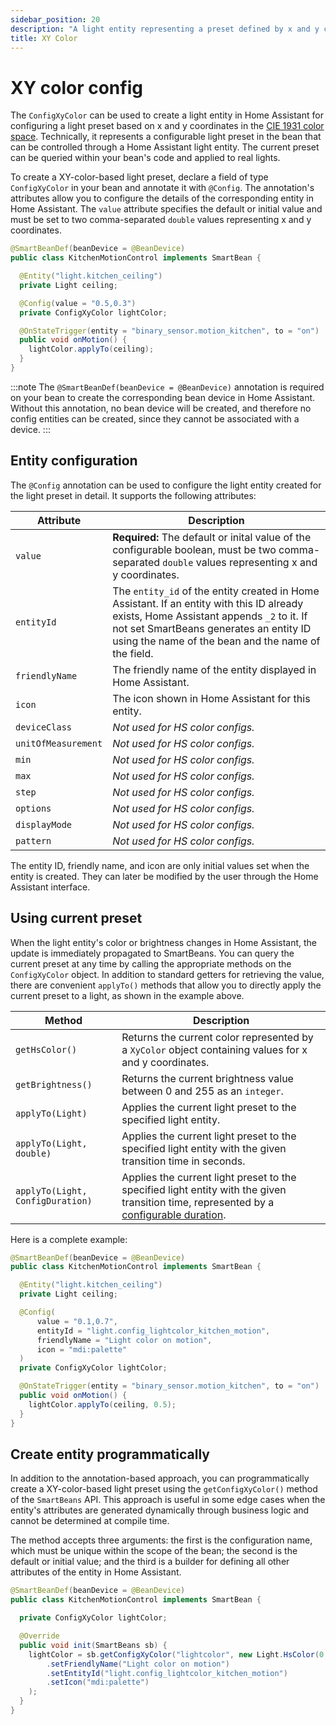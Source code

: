 ```yaml
---
sidebar_position: 20
description: "A light entity representing a preset defined by x and y coordinates."
title: XY Color
---
```


# XY color config

The `ConfigXyColor` can be used to create a light entity in Home Assistant for configuring a light preset based on x and
y coordinates in the [CIE 1931 color space](https://en.wikipedia.org/wiki/CIE_1931_color_space). Technically, it
represents a configurable light preset in the bean that can be controlled through a Home Assistant light entity. The
current preset can be queried within your bean's code and applied to real lights. 

To create a XY-color-based light preset, declare a field of type `ConfigXyColor` in your bean and annotate it 
with `@Config`. The annotation's attributes allow you to configure the details of the corresponding entity in Home 
Assistant. The `value` attribute specifies the default or initial value and must be set to two comma-separated `double`
values representing x and y coordinates.
 
````java
@SmartBeanDef(beanDevice = @BeanDevice)
public class KitchenMotionControl implements SmartBean {

  @Entity("light.kitchen_ceiling")
  private Light ceiling;

  @Config(value = "0.5,0.3")
  private ConfigXyColor lightColor;

  @OnStateTrigger(entity = "binary_sensor.motion_kitchen", to = "on")
  public void onMotion() {
    lightColor.applyTo(ceiling);
  }
}
````

:::note
The `@SmartBeanDef(beanDevice = @BeanDevice)` annotation is required on your bean to create the corresponding bean device 
in Home Assistant. Without this annotation, no bean device will be created, and therefore no config entities can be 
created, since they cannot be associated with a device.
:::

## Entity configuration

The `@Config` annotation can be used to configure the light entity created for the light preset in detail. It
supports the following attributes:

| Attribute           | Description                                                                                                                                                                                                                              |
|---------------------|------------------------------------------------------------------------------------------------------------------------------------------------------------------------------------------------------------------------------------------|
| `value`             | **Required:** The default or inital value of the configurable boolean, must be two comma-separated `double` values representing x and y coordinates.                                                                                     |
| `entityId`          | The `entity_id` of the entity created in Home Assistant. If an entity with this ID already exists, Home Assistant appends `_2` to it. If not set SmartBeans generates an entity ID using the name of the bean and the name of the field. |
| `friendlyName`      | The friendly name of the entity displayed in Home Assistant.                                                                                                                                                                             |
| `icon`              | The icon shown in Home Assistant for this entity.                                                                                                                                                                                        |
| `deviceClass`       | _Not used for HS color configs._                                                                                                                                                                                                         |
| `unitOfMeasurement` | _Not used for HS color configs._                                                                                                                                                                                                         |
| `min`               | _Not used for HS color configs._                                                                                                                                                                                                         |
| `max`               | _Not used for HS color configs._                                                                                                                                                                                                         |
| `step`              | _Not used for HS color configs._                                                                                                                                                                                                         |
| `options`           | _Not used for HS color configs._                                                                                                                                                                                                         |
| `displayMode`       | _Not used for HS color configs._                                                                                                                                                                                                         |
| `pattern`           | _Not used for HS color configs._                                                                                                                                                                                                         |

The entity ID, friendly name, and icon are only initial values set when the entity is created. They can later be 
modified by the user through the Home Assistant interface.

## Using current preset

When the light entity's color or brightness changes in Home Assistant, the update is immediately propagated to SmartBeans. 
You can query the current preset at any time by calling the appropriate methods on the `ConfigXyColor` object. In 
addition to standard getters for retrieving the value, there are convenient `applyTo()` methods that allow you to directly
apply the current preset to a light, as shown in the example above.

| Method                           | Description                                                                                                                                          |
|----------------------------------|------------------------------------------------------------------------------------------------------------------------------------------------------|
| `getHsColor()`                   | Returns the current color represented by a `XyColor` object containing values for x and y coordinates.                                               |
| `getBrightness()`                | Returns the current brightness value between 0 and 255 as an `integer`.                                                                              |
| `applyTo(Light)`                 | Applies the current light preset to the specified light entity.                                                                                      |
| `applyTo(Light, double)`         | Applies the current light preset to the specified light entity with the given transition time in seconds.                                            |
| `applyTo(Light, ConfigDuration)` | Applies the current light preset to the specified light entity with the given transition time, represented by a [configurable duration](./duration). |

Here is a complete example:

````java
@SmartBeanDef(beanDevice = @BeanDevice)
public class KitchenMotionControl implements SmartBean {

  @Entity("light.kitchen_ceiling")
  private Light ceiling;

  @Config(
      value = "0.1,0.7",
      entityId = "light.config_lightcolor_kitchen_motion",
      friendlyName = "Light color on motion",
      icon = "mdi:palette"
  )
  private ConfigXyColor lightColor;

  @OnStateTrigger(entity = "binary_sensor.motion_kitchen", to = "on")
  public void onMotion() {
    lightColor.applyTo(ceiling, 0.5);
  }
}
````

## Create entity programmatically

In addition to the annotation-based approach, you can programmatically create a XY-color-based light preset 
using the `getConfigXyColor()` method of the `SmartBeans` API. This approach is useful in some edge cases when the
entity's attributes are generated dynamically through business logic and cannot be determined at compile time. 

The method accepts three arguments: the first is the configuration name, which must be unique within the scope of the
bean; the second is the default or initial value; and the third is a builder for defining all other attributes of the 
entity in Home Assistant.

````java
@SmartBeanDef(beanDevice = @BeanDevice)
public class KitchenMotionControl implements SmartBean {

  private ConfigXyColor lightColor;

  @Override
  public void init(SmartBeans sb) {
    lightColor = sb.getConfigXyColor("lightcolor", new Light.HsColor(0.5, 0.4), def -> def
        .setFriendlyName("Light color on motion")
        .setEntityId("light.config_lightcolor_kitchen_motion")
        .setIcon("mdi:palette")
    );
  }
}
````
